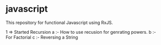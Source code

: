 # javascript
This repository for functional Javascript using RxJS.

1 => Started Recursion
    a :- How to use recusion for genrating powers.
    b :- For Factorial
    c :- Reversing a String
